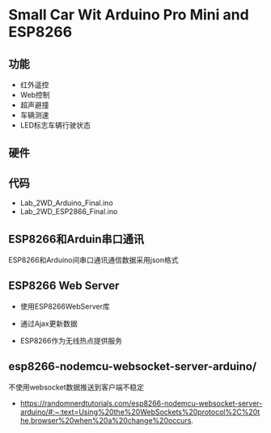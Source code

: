 # Small Car Wit Arduino Pro Mini and ESP8266

## 功能

* 红外遥控
* Web控制
* 超声避撞
* 车辆测速
* LED标志车辆行驶状态

## 硬件



## 代码

* Lab_2WD_Arduino_Final.ino
* Lab_2WD_ESP2866_Final.ino

## ESP8266和Arduin串口通讯

ESP8266和Arduino间串口通讯通信数据采用json格式

## ESP8266  Web Server

* 使用ESP8266WebServer库

* 通过Ajax更新数据

* ESP8266作为无线热点提供服务



## esp8266-nodemcu-websocket-server-arduino/

不使用websocket数据推送到客户端不稳定

* https://randomnerdtutorials.com/esp8266-nodemcu-websocket-server-arduino/#:~:text=Using%20the%20WebSockets%20protocol%2C%20the,browser%20when%20a%20change%20occurs.